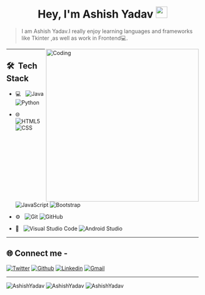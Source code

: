 <h1 align="center">Hey, I'm Ashish Yadav <img src="https://raw.githubusercontent.com/aemmadi/aemmadi/master/wave.gif" width="30px"></h1>

>I am Ashish Yadav.I really enjoy learning languages and frameworks like Tkinter ,as well as work in Frontend💻.


<img align="right" alt="Coding" width="400" src="https://cdn.dribbble.com/users/1162077/screenshots/3848914/programmer.gif">




 
___

## 🛠 &nbsp;Tech Stack

- 💻 &nbsp;
  ![Java](https://img.shields.io/badge/-Java-333333?style=flat&logo=Java&logoColor=007396)
  ![Python](https://img.shields.io/badge/-Python-333333?style=flat&logo=python)
  

- 🌐 &nbsp;
  ![HTML5](https://img.shields.io/badge/-HTML5-333333?style=flat&logo=HTML5)
  ![CSS](https://img.shields.io/badge/-CSS-333333?style=flat&logo=CSS3&logoColor=1572B6)
  ![JavaScript](https://img.shields.io/badge/-JavaScript-333333?style=flat&logo=javascript)
  ![Bootstrap](https://img.shields.io/badge/-Bootstrap-333333?style=flat&logo=bootstrap&logoColor=563D7C)
  
- ⚙️ &nbsp;
  ![Git](https://img.shields.io/badge/-Git-333333?style=flat&logo=git)
  ![GitHub](https://img.shields.io/badge/-GitHub-333333?style=flat&logo=github)
- 🔧 &nbsp;
  ![Visual Studio Code](https://img.shields.io/badge/-Visual%20Studio%20Code-333333?style=flat&logo=visual-studio-code&logoColor=007ACC)
  ![Android Studio](https://img.shields.io/badge/Android_Studio-3DDC84?style=for-the-badge&logo=android-studio&logoColor=white)
___

 ## 🌐 Connect me -

[![Twitter](https://img.shields.io/badge/-Twitter-blue?&logo=Github&logoColor=wh)](https://twitter.com/Ashishstwt)
[![Github](https://img.shields.io/badge/-Github-000?&logo=Github&logoColor=white)](https://github.com/AshishG97)
[![Linkedin](https://img.shields.io/badge/-LinkedIn-blue?&logo=Linkedin&logoColor=white)](https://www.linkedin.com/in/ashishg21/)
[![Gmail](https://img.shields.io/badge/-Gmail-c14438?&logo=Gmail&logoColor=white)](mailto:ydvashish1983@gmail.com)

___

                                                                                                                                                     
 <img align="centre" src="https://github-readme-stats.vercel.app/api?username=AshishG97&show_icons=true&theme=blue-green" alt="AshishYadav" />
 
 <img align="centre" src="https://github-readme-streak-stats.herokuapp.com/?user=AshishG97&show_icons=true&theme=blue-green" alt="AshishYadav" />
 
<img align="centre" src="https://github-readme-stats.vercel.app/api/top-langs/?username=AshishG97&layout=compact&hide=html&theme=blue-green" alt="AshishYadav" />
                                                                                                                                                  
 








